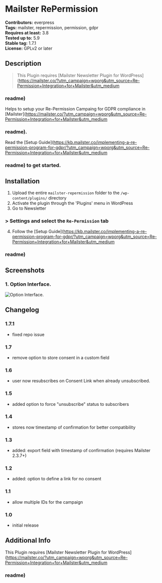 # Mailster RePermission

**Contributors:** everpress \
**Tags:** mailster, repermission, permission, gdpr \
**Requires at least:** 3.8 \
**Tested up to:** 5.9 \
**Stable tag:** 1.7.1 \
**License:** GPLv2 or later

## Description

> This Plugin requires [Mailster Newsletter Plugin for WordPress](https://mailster.co/?utm_campaign=wporg&utm_source=Re-Permission+Integration+for+Mailster&utm_medium

### readme)

Helps to setup your Re-Permission Campaing for GDPR compliance in [Mailster](https://mailster.co/?utm_campaign=wporg&utm_source=Re-Permission+Integration+for+Mailster&utm_medium

### readme).

Read the [Setup Guide](https://kb.mailster.co/implementing-a-re-permission-program-for-gdpr/?utm_campaign=wporg&utm_source=Re-Permission+Integration+for+Mailster&utm_medium

### readme) to get started.

## Installation

1. Upload the entire `mailster-repermission` folder to the `/wp-content/plugins/` directory
2. Activate the plugin through the 'Plugins' menu in WordPress
3. Go to Newsletter 

### > Settings and select the `Re-Permission` tab

4. Follow the [Setup Guide](https://kb.mailster.co/implementing-a-re-permission-program-for-gdpr/?utm_campaign=wporg&utm_source=Re-Permission+Integration+for+Mailster&utm_medium

### readme)

## Screenshots

### 1. Option Interface.

![Option Interface.](https://ps.w.org/mailster-repermission/assets/screenshot-1.png)


## Changelog

### 1.7.1

* fixed repo issue

### 1.7

* remove option to store consent in a custom field

### 1.6

* user now resubscribes on Consent Link when already unsubscribed.

### 1.5

* added option to force "unsubscribe" status to subscribers

### 1.4

* stores now timestamp of confirmation for better compatibility

### 1.3

* added: export field with timestamp of confirmation (requires Mailster 2.3.7+)

### 1.2

* added: option to define a link for no consent

### 1.1

* allow multiple IDs for the campaign

### 1.0

* initial release

## Additional Info

This Plugin requires [Mailster Newsletter Plugin for WordPress](https://mailster.co/?utm_campaign=wporg&utm_source=Re-Permission+Integration+for+Mailster&utm_medium

### readme)
